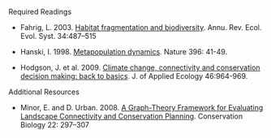 Required Readings

- Fahrig, L. 2003. [Habitat fragmentation and biodiversity](../readings/Fahrig_2003.pdf). Annu. Rev. Ecol. Evol. Syst. 34:487–515

- Hanski, I. 1998. [Metapopulation dynamics](../readings/Hanski_1998.pdf). Nature 396: 41-49.

- Hodgson, J. et al. 2009. [Climate change, connectivity and conservation decision making: back to basics](../readings/Hodgson_2009.pdf). J. of Applied Ecology 46:964-969.

Additional Resources

- Minor, E. and D. Urban. 2008. [A Graph-Theory Framework for Evaluating Landscape Connectivity and Conservation Planning](../readings/Minor_2008.pdf). Conservation Biology 22: 297–307
